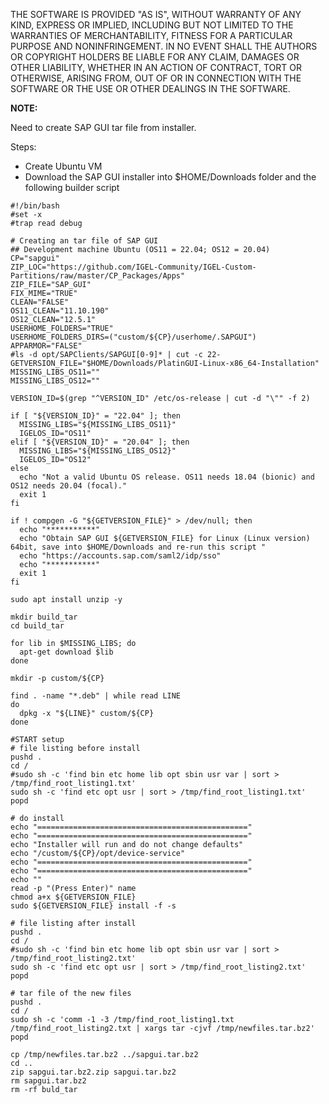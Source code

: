 THE SOFTWARE IS PROVIDED "AS IS", WITHOUT WARRANTY OF ANY KIND, EXPRESS OR IMPLIED, INCLUDING BUT NOT LIMITED TO THE WARRANTIES OF MERCHANTABILITY, FITNESS FOR A PARTICULAR PURPOSE AND NONINFRINGEMENT. IN NO EVENT SHALL THE AUTHORS OR COPYRIGHT HOLDERS BE LIABLE FOR ANY CLAIM, DAMAGES OR OTHER LIABILITY, WHETHER IN AN ACTION OF CONTRACT, TORT OR OTHERWISE, ARISING FROM, OUT OF OR IN CONNECTION WITH THE SOFTWARE OR THE USE OR OTHER DEALINGS IN THE SOFTWARE.


**NOTE:**

Need to create SAP GUI tar file from installer.

Steps:

- Create Ubuntu VM
- Download the SAP GUI installer into $HOME/Downloads folder and the following builder script

```
#!/bin/bash
#set -x
#trap read debug

# Creating an tar file of SAP GUI
## Development machine Ubuntu (OS11 = 22.04; OS12 = 20.04)
CP="sapgui"
ZIP_LOC="https://github.com/IGEL-Community/IGEL-Custom-Partitions/raw/master/CP_Packages/Apps"
ZIP_FILE="SAP_GUI"
FIX_MIME="TRUE"
CLEAN="FALSE"
OS11_CLEAN="11.10.190"
OS12_CLEAN="12.5.1"
USERHOME_FOLDERS="TRUE"
USERHOME_FOLDERS_DIRS=("custom/${CP}/userhome/.SAPGUI")
APPARMOR="FALSE"
#ls -d opt/SAPClients/SAPGUI[0-9]* | cut -c 22-
GETVERSION_FILE="$HOME/Downloads/PlatinGUI-Linux-x86_64-Installation"
MISSING_LIBS_OS11=""
MISSING_LIBS_OS12=""

VERSION_ID=$(grep "^VERSION_ID" /etc/os-release | cut -d "\"" -f 2)

if [ "${VERSION_ID}" = "22.04" ]; then
  MISSING_LIBS="${MISSING_LIBS_OS11}"
  IGELOS_ID="OS11"
elif [ "${VERSION_ID}" = "20.04" ]; then
  MISSING_LIBS="${MISSING_LIBS_OS12}"
  IGELOS_ID="OS12"
else
  echo "Not a valid Ubuntu OS release. OS11 needs 18.04 (bionic) and OS12 needs 20.04 (focal)."
  exit 1
fi

if ! compgen -G "${GETVERSION_FILE}" > /dev/null; then
  echo "***********"
  echo "Obtain SAP GUI ${GETVERSION_FILE} for Linux (Linux version) 64bit, save into $HOME/Downloads and re-run this script "
  echo "https://accounts.sap.com/saml2/idp/sso"
  echo "***********"
  exit 1
fi

sudo apt install unzip -y

mkdir build_tar
cd build_tar

for lib in $MISSING_LIBS; do
  apt-get download $lib
done

mkdir -p custom/${CP}

find . -name "*.deb" | while read LINE
do
  dpkg -x "${LINE}" custom/${CP}
done

#START setup
# file listing before install
pushd .
cd /
#sudo sh -c 'find bin etc home lib opt sbin usr var | sort > /tmp/find_root_listing1.txt'
sudo sh -c 'find etc opt usr | sort > /tmp/find_root_listing1.txt'
popd

# do install
echo "==============================================="
echo "==============================================="
echo "Installer will run and do not change defaults"
echo "/custom/${CP}/opt/device-service" 
echo "==============================================="
echo "==============================================="
echo ""
read -p "(Press Enter)" name
chmod a+x ${GETVERSION_FILE}
sudo ${GETVERSION_FILE} install -f -s

# file listing after install
pushd .
cd /
#sudo sh -c 'find bin etc home lib opt sbin usr var | sort > /tmp/find_root_listing2.txt'
sudo sh -c 'find etc opt usr | sort > /tmp/find_root_listing2.txt'
popd

# tar file of the new files
pushd .
cd /
sudo sh -c 'comm -1 -3 /tmp/find_root_listing1.txt /tmp/find_root_listing2.txt | xargs tar -cjvf /tmp/newfiles.tar.bz2'
popd

cp /tmp/newfiles.tar.bz2 ../sapgui.tar.bz2
cd ..
zip sapgui.tar.bz2.zip sapgui.tar.bz2
rm sapgui.tar.bz2
rm -rf buld_tar
```